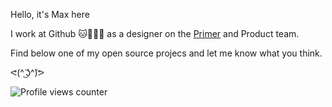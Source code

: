 Hello, it's Max here

I work at Github 🐱👨‍🚀🐙 as a designer on the [Primer](https://github.com/primer) and Product team.

Find below one of my open source projecs and let me know what you think.

ᕙ(^̃ ͜ʖ^̃)ᕗ

<img src="https://komarev.com/ghpvc/?username=maximedegreve&color=brightgreen" alt="Profile views counter" />
